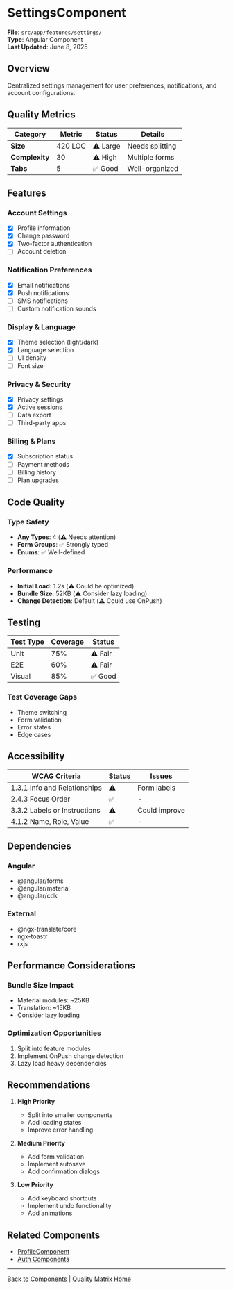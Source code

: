 # SettingsComponent

**File**: `src/app/features/settings/`  
**Type**: Angular Component  
**Last Updated**: June 8, 2025

## Overview

Centralized settings management for user preferences, notifications, and account configurations.

## Quality Metrics

| Category       | Metric  | Status   | Details         |
| -------------- | ------- | -------- | --------------- |
| **Size**       | 420 LOC | ⚠️ Large | Needs splitting |
| **Complexity** | 30      | ⚠️ High  | Multiple forms  |
| **Tabs**       | 5       | ✅ Good  | Well-organized  |

## Features

### Account Settings

- [x] Profile information
- [x] Change password
- [x] Two-factor authentication
- [ ] Account deletion

### Notification Preferences

- [x] Email notifications
- [x] Push notifications
- [ ] SMS notifications
- [ ] Custom notification sounds

### Display & Language

- [x] Theme selection (light/dark)
- [x] Language selection
- [ ] UI density
- [ ] Font size

### Privacy & Security

- [x] Privacy settings
- [x] Active sessions
- [ ] Data export
- [ ] Third-party apps

### Billing & Plans

- [x] Subscription status
- [ ] Payment methods
- [ ] Billing history
- [ ] Plan upgrades

## Code Quality

### Type Safety

- **Any Types**: 4 (⚠️ Needs attention)
- **Form Groups**: ✅ Strongly typed
- **Enums**: ✅ Well-defined

### Performance

- **Initial Load**: 1.2s (⚠️ Could be optimized)
- **Bundle Size**: 52KB (⚠️ Consider lazy loading)
- **Change Detection**: Default (⚠️ Could use OnPush)

## Testing

| Test Type | Coverage | Status  |
| --------- | -------- | ------- |
| Unit      | 75%      | ⚠️ Fair |
| E2E       | 60%      | ⚠️ Fair |
| Visual    | 85%      | ✅ Good |

### Test Coverage Gaps

- Theme switching
- Form validation
- Error states
- Edge cases

## Accessibility

| WCAG Criteria                | Status | Issues        |
| ---------------------------- | ------ | ------------- |
| 1.3.1 Info and Relationships | ⚠️     | Form labels   |
| 2.4.3 Focus Order            | ✅     | -             |
| 3.3.2 Labels or Instructions | ⚠️     | Could improve |
| 4.1.2 Name, Role, Value      | ✅     | -             |

## Dependencies

### Angular

- @angular/forms
- @angular/material
- @angular/cdk

### External

- @ngx-translate/core
- ngx-toastr
- rxjs

## Performance Considerations

### Bundle Size Impact

- Material modules: ~25KB
- Translation: ~15KB
- Consider lazy loading

### Optimization Opportunities

1. Split into feature modules
2. Implement OnPush change detection
3. Lazy load heavy dependencies

## Recommendations

1. **High Priority**
   - Split into smaller components
   - Add loading states
   - Improve error handling

2. **Medium Priority**
   - Add form validation
   - Implement autosave
   - Add confirmation dialogs

3. **Low Priority**
   - Add keyboard shortcuts
   - Implement undo functionality
   - Add animations

## Related Components

- [ProfileComponent](./profile.md)
- [Auth Components](./auth-login.md)

---

[Back to Components](./README.md) | [Quality Matrix Home](../README.md)
